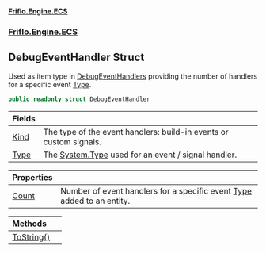 #### [Friflo.Engine.ECS](index.md 'index')
### [Friflo.Engine.ECS](Friflo.Engine.ECS.md 'Friflo.Engine.ECS')

## DebugEventHandler Struct

Used as item type in [DebugEventHandlers](DebugEventHandlers.md 'Friflo.Engine.ECS.DebugEventHandlers') providing the number of handlers for a specific event [Type](DebugEventHandler.Type.md 'Friflo.Engine.ECS.DebugEventHandler.Type').

```csharp
public readonly struct DebugEventHandler
```

| Fields | |
| :--- | :--- |
| [Kind](DebugEventHandler.Kind.md 'Friflo.Engine.ECS.DebugEventHandler.Kind') | The type of the event handlers: build-in events or custom signals. |
| [Type](DebugEventHandler.Type.md 'Friflo.Engine.ECS.DebugEventHandler.Type') | The [System.Type](https://docs.microsoft.com/en-us/dotnet/api/System.Type 'System.Type') used for an event / signal handler. |

| Properties | |
| :--- | :--- |
| [Count](DebugEventHandler.Count.md 'Friflo.Engine.ECS.DebugEventHandler.Count') | Number of event handlers for a specific event [Type](DebugEventHandler.Type.md 'Friflo.Engine.ECS.DebugEventHandler.Type') added to an entity. |

| Methods | |
| :--- | :--- |
| [ToString()](DebugEventHandler.ToString().md 'Friflo.Engine.ECS.DebugEventHandler.ToString()') | |
